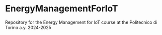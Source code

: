 # EnergyManagementForIoT

Repository for the Energy Management for IoT course at the Politecnico di Torino a.y. 2024-2025
